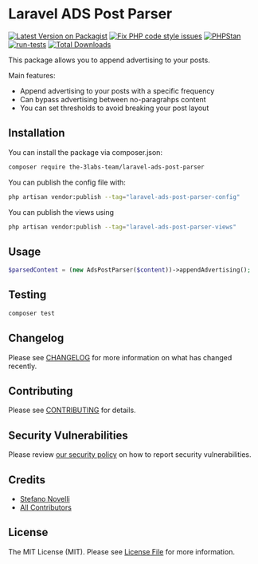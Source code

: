 # Laravel ADS Post Parser

[![Latest Version on Packagist](https://img.shields.io/packagist/v/the-3labs-team/laravel-ads-post-parser.svg?style=flat-square)](https://packagist.org/packages/the-3labs-team/laravel-ads-post-parser)
[![Fix PHP code style issues](https://github.com/The-3Labs-Team/laravel-ads-post-parser/actions/workflows/fix-php-code-style-issues.yml/badge.svg)](https://github.com/The-3Labs-Team/laravel-ads-post-parser/actions/workflows/fix-php-code-style-issues.yml)
[![PHPStan](https://github.com/The-3Labs-Team/laravel-ads-post-parser/actions/workflows/phpstan.yml/badge.svg)](https://github.com/The-3Labs-Team/laravel-ads-post-parser/actions/workflows/phpstan.yml)
[![run-tests](https://github.com/The-3Labs-Team/laravel-ads-post-parser/actions/workflows/run-tests.yml/badge.svg)](https://github.com/The-3Labs-Team/laravel-ads-post-parser/actions/workflows/run-tests.yml)
[![Total Downloads](https://img.shields.io/packagist/dt/the-3labs-team/laravel-ads-post-parser.svg?style=flat-square)](https://packagist.org/packages/the-3labs-team/laravel-ads-post-parser)

This package allows you to append advertising to your posts.

Main features:
- Append advertising to your posts with a specific frequency
- Can bypass advertising between no-paragrahps content
- You can set thresholds to avoid breaking your post layout

## Installation

You can install the package via composer.json:

```bash
composer require the-3labs-team/laravel-ads-post-parser
```

You can publish the config file with:

```bash
php artisan vendor:publish --tag="laravel-ads-post-parser-config"
```

You can publish the views using

```bash
php artisan vendor:publish --tag="laravel-ads-post-parser-views"
```

## Usage

```php
$parsedContent = (new AdsPostParser($content))->appendAdvertising();
```

## Testing

```bash
composer test
```

## Changelog

Please see [CHANGELOG](CHANGELOG.md) for more information on what has changed recently.

## Contributing

Please see [CONTRIBUTING](CONTRIBUTING.md) for details.

## Security Vulnerabilities

Please review [our security policy](../../security/policy) on how to report security vulnerabilities.

## Credits

- [Stefano Novelli](https://github.com/The-3Labs-Team)
- [All Contributors](../../contributors)

## License

The MIT License (MIT). Please see [License File](LICENSE.md) for more information.
